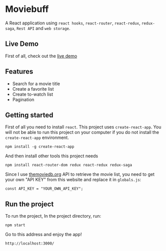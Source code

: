 # Moviebuff
A React application using `react hooks`, `react-router`, `react-redux`, `redux-saga`, `Rest API` and `web storage`.

## Live Demo
First of all, check out the [live demo](https://moviebuff-react.firebaseapp.com/)

## Features
- Search for a movie title
- Create a favorite list
- Create to-watch list
- Pagination

## Getting started
First of all you need to install `react`. This project uses `create-react-app`. You will not be able to run this project on your computer if you do not install the `create-react-app` environment.
```
npm install -g create-react-app
```
And then install other tools this project needs
```
npm install react-router-dom redux react-redux redux-saga
```

Since I use [themoviedb.org](https://www.themoviedb.org/documentation/api) API to retrieve the movie list, you need to get your own "API KEY" from this website and replace it in `globals.js`:
```
const API_KEY = "YOUR_OWN_API_KEY";
```

## Run the project
To run the project, In the project directory, run:
```
npm start
```

Go to this address and enjoy the app!
```
http://localhost:3000/
```
